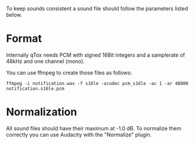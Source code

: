 To keep sounds consistent a sound file should follow the parameters listed
below.

# Format

Internally qTox needs PCM with signed 16Bit integers and a samplerate of 48kHz
and one channel (mono).

You can use ffmpeg to create those files as follows:

```
ffmpeg -i notification.wav -f s16le -acodec pcm_s16le -ac 1 -ar 48000 notification.s16le.pcm
```

# Normalization

All sound files should have their maximum at -1.0 dB. To normalize them
correctly you can use Audacity with the "Normalize" plugin.
